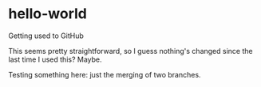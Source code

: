 # hello-world
Getting used to GitHub

This seems pretty straightforward, so I guess nothing's changed since the last time I used this? Maybe.

Testing something here: just the merging of two branches.
